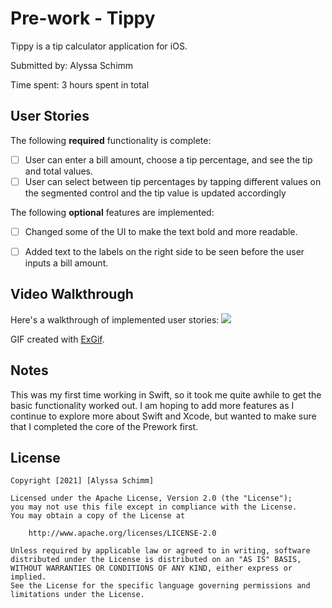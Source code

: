 # Pre-work - Tippy

Tippy is a tip calculator application for iOS.

Submitted by: Alyssa Schimm

Time spent: 3 hours spent in total

## User Stories

The following **required** functionality is complete:

* [ ] User can enter a bill amount, choose a tip percentage, and see the tip and total values.
* [ ] User can select between tip percentages by tapping different values on the segmented control and the tip value is updated accordingly

The following **optional** features are implemented:

* [ ] Changed some of the UI to make the text bold and more readable.
* [ ] Added text to the labels on the right side to be seen before the user inputs a bill amount.


## Video Walkthrough

Here's a walkthrough of implemented user stories:
![](https://i.imgur.com/itijJur.gif)

GIF created with [ExGif](https://ezgif.com).

## Notes

This was my first time working in Swift, so it took me quite awhile to get the basic functionality worked out. I am hoping to add more features as I continue to explore more about Swift and Xcode, but wanted to make sure that I completed the core of the Prework first. 

## License

    Copyright [2021] [Alyssa Schimm]

    Licensed under the Apache License, Version 2.0 (the "License");
    you may not use this file except in compliance with the License.
    You may obtain a copy of the License at

        http://www.apache.org/licenses/LICENSE-2.0

    Unless required by applicable law or agreed to in writing, software
    distributed under the License is distributed on an "AS IS" BASIS,
    WITHOUT WARRANTIES OR CONDITIONS OF ANY KIND, either express or implied.
    See the License for the specific language governing permissions and
    limitations under the License.
